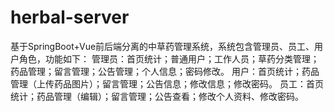 # herbal-server
基于SpringBoot+Vue前后端分离的中草药管理系统，系统包含管理员、员工、用户角色，功能如下： 管理员：首页统计；普通用户；工作人员；草药分类管理；药品管理；留言管理；公告管理；个人信息；密码修改。 用户：首页统计；药品管理（上传药品图片）；留言管理；公告信息；修改信息；修改密码。 员工：首页统计；药品管理（编辑）；留言管理；公告查看；修改个人资料、修改密码。
